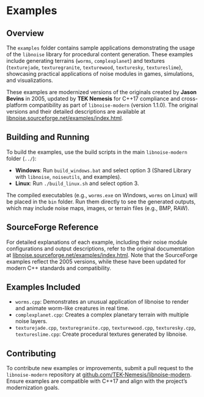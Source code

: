 # Examples

## Overview

The `examples` folder contains sample applications demonstrating the usage of the `libnoise` library for procedural content generation. These examples include generating terrains (`worms`, `complexplanet`) and textures (`texturejade`, `texturegranite`, `texturewood`, `texturesky`, `textureslime`), showcasing practical applications of noise modules in games, simulations, and visualizations.

These examples are modernized versions of the originals created by **Jason Bevins** in 2005, updated by **TEK Nemesis** for C++17 compliance and cross-platform compatibility as part of `libnoise-modern` (version 1.1.0). The original versions and their detailed descriptions are available at [libnoise.sourceforge.net/examples/index.html](https://libnoise.sourceforge.net/examples/index.html).

## Building and Running

To build the examples, use the build scripts in the main `libnoise-modern` folder (`../`):

- **Windows**: Run `build_windows.bat` and select option 3 (Shared Library with `libnoise`, `noiseutils`, and examples).
- **Linux**: Run `./build_linux.sh` and select option 3.

The compiled executables (e.g., `worms.exe` on Windows, `worms` on Linux) will be placed in the `bin` folder. Run them directly to see the generated outputs, which may include noise maps, images, or terrain files (e.g., BMP, RAW).

## SourceForge Reference

For detailed explanations of each example, including their noise module configurations and output descriptions, refer to the original documentation at [libnoise.sourceforge.net/examples/index.html](https://libnoise.sourceforge.net/examples/index.html). Note that the SourceForge examples reflect the 2005 versions, while these have been updated for modern C++ standards and compatibility.

## Examples Included

- `worms.cpp`: Demonstrates an unusual application of libnoise to render and animate worm-like creatures in real time.
- `complexplanet.cpp`: Creates a complex planetary terrain with multiple noise layers.
- `texturejade.cpp`, `texturegranite.cpp`, `texturewood.cpp`, `texturesky.cpp`, `textureslime.cpp`: Create procedural textures generated by libnoise.

## Contributing

To contribute new examples or improvements, submit a pull request to the `libnoise-modern` repository at [github.com/TEK-Nemesis/libnoise-modern](https://github.com/TEK-Nemesis/libnoise-modern). Ensure examples are compatible with C++17 and align with the project’s modernization goals.
